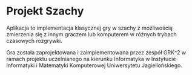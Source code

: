 # Projekt Szachy

Aplikacja to implementacja klasycznej gry w szachy z możliwością zmierzenia się z innym graczem lub komputerem w różnych trybach czasowych rozgrywki.  

Gra została zaprojektowana i zaimplementowana przez zespół GRK^2 w ramach projektu uczelnianego na kierunku Informatyka w Instytucie Informatyki i Matematyki Komputerowej Uniwersytetu Jagiellońskiego.  
